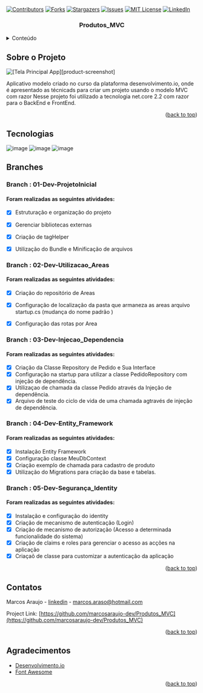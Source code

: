 <div id="top"></div>

[![Contributors][contributors-shield]][contributors-url]
[![Forks][forks-shield]][forks-url]
[![Stargazers][stars-shield]][stars-url]
[![Issues][issues-shield]][issues-url]
[![MIT License][license-shield]][license-url]
[![LinkedIn][linkedin-shield]][linkedin-url]


<h3 align="center">Produtos_MVC</h3>

<!-- TABLE OF CONTENTS -->
<details>
  <summary>Conteúdo</summary>
  <ol>
    <li>
      <a href="#Sobre-o-projeto">Sobre o Projeto</a>
    </li>
   <li><a href="#Tecnologias">Tecnologias</a></li>
    <li><a href="#Branches">Branches</a></li>
    <li><a href="#contatos">Contatos</a></li>
    <li><a href="#Agradecimentos">Agradecimentos</a></li>
  </ol>
</details>

<!-- ABOUT THE PROJECT -->
## Sobre o Projeto

![[Tela Principal App][product-screenshot]](https://github.com/marcosaraujo-dev/Produtos_MVC/blob/main/Images/01%20-%20Tela%20de%20listagem%20de%20eventos.PNG)

Aplicativo modelo criado no curso da plataforma desenvolvimento.io, onde é apresentado as técnicads para criar um projeto usando o modelo MVC com razor
Nesse projeto foi utilizado a tecnologia net.core 2.2 com razor para o BackEnd e FrontEnd.
 
<p align="right">(<a href="#top">back to top</a>)</p>



## Tecnologias

![image](https://img.shields.io/badge/C%23-239120?style=for-the-badge&logo=c-sharp&logoColor=white)
![image](https://img.shields.io/badge/.NET-5C2D91?style=for-the-badge&logo=.net&logoColor=white)
![image](https://img.shields.io/badge/HTML5-E34F26?style=for-the-badge&logo=html5&logoColor=white)



## Branches

### Branch : 01-Dev-ProjetoInicial
#### Foram realizadas as seguintes atividades:

- [x] Estruturação e organização do projeto
- [x] Gerenciar bibliotecas externas 
- [x] Criação de tagHelper
- [x] Utilização do Bundle e Minificação de arquivos


### Branch : 02-Dev-Utilizacao_Areas
#### Foram realizadas as seguintes atividades:

- [x] Criação do repositório de Areas
- [x] Configuração de localização da pasta que armaneza as areas arquivo startup.cs (mudança do nome padrão )
- [x] Configuração das rotas por Area


### Branch : 03-Dev-Injecao_Dependencia
#### Foram realizadas as seguintes atividades:

- [x] Criação da Classe Repository de Pedido e Sua Interface
- [x] Configuração na startup para utilizar a classe PedidoRepository com injeção de dependência.
- [x] Utilizaçao de chamada da classe Pedido através da Injeção de dependência.
- [x] Arquivo de teste do ciclo de vida de uma chamada agtravés de injeção de dependência.

### Branch : 04-Dev-Entity_Framework
#### Foram realizadas as seguintes atividades:

- [x] Instalação Entity Framework
- [x] Configuração  classe MeuDbContext
- [x] Criação exemplo de chamada para cadastro de produto
- [x] Utilização do Migrations para criação da base e tabelas.

### Branch : 05-Dev-Segurança_Identity
#### Foram realizadas as seguintes atividades:

- [x] Instalação e configuração do identity
- [x] Criação de mecanismo de autenticação (Login)
- [x] Criação de mecanismo de autorização (Acesso a determinada funcionalidade do sistema)
- [x] Criação de claims e roles para gerenciar o acesso as acções na aplicação
- [x] Criaçaõ de classe para customizar a autenticação da aplicação

<p align="right">(<a href="#top">back to top</a>)</p>

<!-- CONTACT -->
## Contatos

Marcos Araujo - [linkedin](https://www.linkedin.com/in/marcosaraujosouza/) - marcos.araso@hotmail.com

Project Link: [https://github.com/marcosaraujo-dev/Produtos_MVC](https://github.com/marcosaraujo-dev/Produtos_MVC)

<p align="right">(<a href="#top">back to top</a>)</p>



<!-- ACKNOWLEDGMENTS -->
## Agradecimentos

* [Desenvolvimento.io](https://desenvolvedor.io/)
* [Font Awesome](https://fontawesome.com)

<p align="right">(<a href="#top">back to top</a>)</p>


<!-- MARKDOWN LINKS & IMAGES -->
<!-- https://www.markdownguide.org/basic-syntax/#reference-style-links -->

[contributors-shield]: https://img.shields.io/github/contributors/marcosaraujo-dev/Produtos_MVC.svg?style=for-the-badge
[contributors-url]: https://github.com/marcosaraujo-dev/Produtos_MVC/graphs/contributors
[forks-shield]: https://img.shields.io/github/forks/marcosaraujo-dev/Produtos_MVC.svg?style=for-the-badge
[forks-url]: https://github.com/marcosaraujo-dev/Produtos_MVC/network/members
[stars-shield]: https://img.shields.io/github/stars/marcosaraujo-dev/Produtos_MVC.svg?style=for-the-badge
[stars-url]: https://github.com/marcosaraujo-dev/Produtos_MVC/stargazers
[issues-shield]: https://img.shields.io/github/issues/marcosaraujo-dev/Produtos_MVC.svg?style=for-the-badge
[issues-url]: https://github.com/marcosaraujo-dev/Produtos_MVC/issues
[license-shield]: https://img.shields.io/github/license/marcosaraujo-dev/Produtos_MVC.svg?style=for-the-badge
[license-url]: https://github.com/marcosaraujo-dev/Produtos_MVC/blob/master/LICENSE.txt
[linkedin-shield]: https://img.shields.io/badge/-LinkedIn-black.svg?style=for-the-badge&logo=linkedin&colorB=555
[linkedin-url]: https://www.linkedin.com/in/marcosaraujosouza/
<!-- [product-screenshot]: Images/01 - Tela de listagem de eventos.PNG -->

